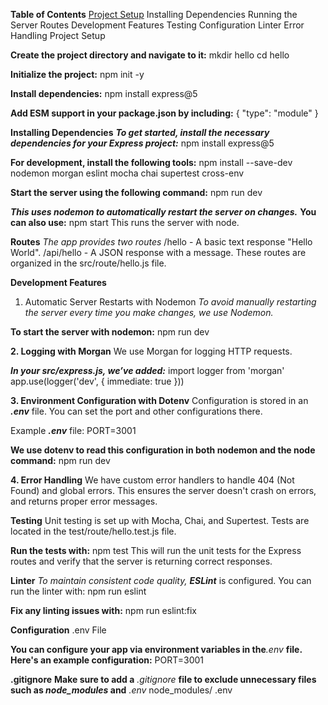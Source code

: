 **Table of Contents**
<ins>Project Setup</ins>
Installing Dependencies
Running the Server
Routes
Development Features
Testing
Configuration
Linter
Error Handling
Project Setup

**Create the project directory and navigate to it:**
mkdir hello
cd hello

**Initialize the project:**
npm init -y

**Install dependencies:**
npm install express@5

**Add ESM support in your package.json by including:**
{
  "type": "module"
}

**Installing Dependencies**
**_To get started, install the necessary dependencies for your Express project:_**
npm install express@5

**For development, install the following tools:**
npm install --save-dev nodemon morgan eslint mocha chai supertest cross-env

**Start the server using the following command:**
npm run dev

**_This uses nodemon to automatically restart the server on changes._** **You can also use:**
npm start
This runs the server with node.

**Routes**
_The app provides two routes_
/hello - A basic text response "Hello World".
/api/hello - A JSON response with a message.
These routes are organized in the src/route/hello.js file.

**Development Features**
1. Automatic Server Restarts with Nodemon
_To avoid manually restarting the server every time you make changes, we use Nodemon._

**To start the server with nodemon:**
npm run dev

**2. Logging with Morgan**
We use Morgan for logging HTTP requests.

**_In your src/express.js, we’ve added:_**
import logger from 'morgan'
app.use(logger('dev', { immediate: true }))

**3. Environment Configuration with Dotenv**
Configuration is stored in an **_.env_** file. You can set the port and other configurations there.

Example **_.env_** file:
PORT=3001

**We use dotenv to read this configuration in both nodemon and the node command:**
npm run dev

**4. Error Handling**
We have custom error handlers to handle 404 (Not Found) and global errors. This ensures the server doesn't crash on errors, and returns proper error messages.

**Testing**
Unit testing is set up with Mocha, Chai, and Supertest. Tests are located in the test/route/hello.test.js file.

**Run the tests with:**
npm test
This will run the unit tests for the Express routes and verify that the server is returning correct responses.

**Linter**
_To maintain consistent code quality,_ **_ESLint_** is configured. You can run the linter with:
npm run eslint

**Fix any linting issues with:**
npm run eslint:fix

**Configuration**
.env File

**You can configure your app via environment variables in the**_.env_ **file. Here's an example configuration:**
PORT=3001

**.gitignore**
**Make sure to add a** _.gitignore_ **file to exclude unnecessary files such as _node_modules_ and** _.env_
node_modules/
.env
